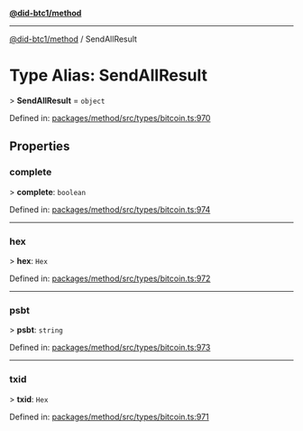 [**@did-btc1/method**](../README.md)

***

[@did-btc1/method](../globals.md) / SendAllResult

# Type Alias: SendAllResult

&gt; **SendAllResult** = `object`

Defined in: [packages/method/src/types/bitcoin.ts:970](https://github.com/dcdpr/did-btc1-js/blob/4ab6f9915d95beed9bc633644c9db1539395f512/packages/method/src/types/bitcoin.ts#L970)

## Properties

### complete

&gt; **complete**: `boolean`

Defined in: [packages/method/src/types/bitcoin.ts:974](https://github.com/dcdpr/did-btc1-js/blob/4ab6f9915d95beed9bc633644c9db1539395f512/packages/method/src/types/bitcoin.ts#L974)

***

### hex

&gt; **hex**: `Hex`

Defined in: [packages/method/src/types/bitcoin.ts:972](https://github.com/dcdpr/did-btc1-js/blob/4ab6f9915d95beed9bc633644c9db1539395f512/packages/method/src/types/bitcoin.ts#L972)

***

### psbt

&gt; **psbt**: `string`

Defined in: [packages/method/src/types/bitcoin.ts:973](https://github.com/dcdpr/did-btc1-js/blob/4ab6f9915d95beed9bc633644c9db1539395f512/packages/method/src/types/bitcoin.ts#L973)

***

### txid

&gt; **txid**: `Hex`

Defined in: [packages/method/src/types/bitcoin.ts:971](https://github.com/dcdpr/did-btc1-js/blob/4ab6f9915d95beed9bc633644c9db1539395f512/packages/method/src/types/bitcoin.ts#L971)
